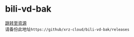 # bili-vd-bak
[跳转至资源](https://github/xrz-cloud/bili-vd-bak/releases)  
请备份此地址`https://github/xrz-cloud/bili-vd-bak/releases`
